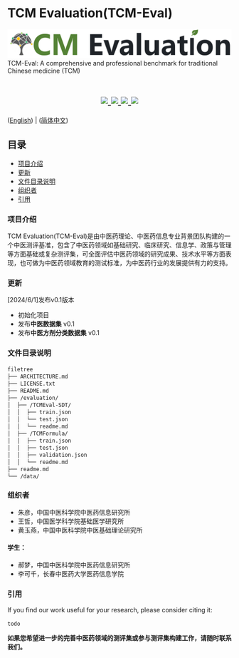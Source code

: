# TCM Evaluation(TCM-Eval)
<a href="https://github.com/zhuyan166/TCMEval">
  <img src="figs/TCM_bench_logo.png" alt="Logo">
</a>
TCM-Eval: A comprehensive and professional benchmark for traditional Chinese medicine (TCM)
<h1 align="center">
  <a href="">
    <img src="https://img.shields.io/badge/releases-v0.1-red" />
  </a>
  <a href="">
    <img src="https://img.shields.io/badge/docs-v1.0-yellow" />
  </a>
  <a href="">
    <img src="https://img.shields.io/badge/TCM-Benchmark-blue" />
  </a>
  <a href="">
    <img src="https://img.shields.io/badge/LICENSE-Apache%202.0-brightgreen" />
  </a>
</h1>

([English](readme.md)) | ([简体中文](readme_zh.md))

## 目录
- [项目介绍](#项目介绍)
- [更新](#更新)
- [文件目录说明](#文件目录说明)
- [组织者](#组织者)
- [引用](#引用)

### 项目介绍
TCM Evaluation(TCM-Eval)是由中医药理论、中医药信息专业背景团队构建的一个中医测评基准，包含了中医药领域如基础研究、临床研究、信息学、政策与管理等方面基础或复杂测评集，可全面评估中医药领域的研究成果、技术水平等方面表现，也可做为中医药领域教育的测试标准，为中医药行业的发展提供有力的支持。

### 更新
[2024/6/1]发布v0.1版本
- 初始化项目
- 发布**中医数据集** v0.1
- 发布**中医方剂分类数据集** v0.1

### 文件目录说明
```
filetree 
├── ARCHITECTURE.md
├── LICENSE.txt
├── README.md
├── /evaluation/
│  ├── /TCMEval-SDT/
│  │  ├── train.json
│  │  └── test.json
│  │  └── readme.md
│  ├── /TCMFormula/
│  │  ├── train.json
│  │  ├── test.json
│  │  ├── validation.json
│  │  └── readme.md
├── readme.md
└── /data/

```

### 组织者
- 朱彦，中国中医科学院中医药信息研究所
- 王哲，中国医学科学院基础医学研究所
- 黄玉燕，中国中医科学院中医基础理论研究所

#### 学生：
- 郝梦，中国中医科学院中医药信息研究所
- 李可千，长春中医药大学医药信息学院

### 引用
If you find our work useful for your research, please consider citing it:
```
todo
```

**如果您希望进一步的完善中医药领域的测评集或参与测评集构建工作，请随时联系我们。**


